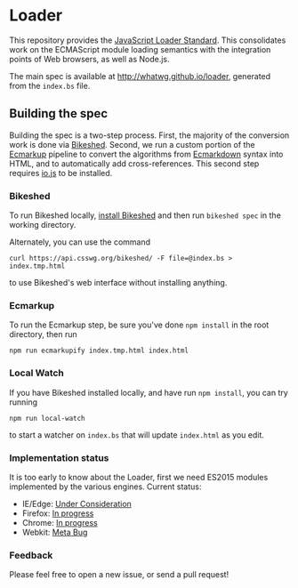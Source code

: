 # Loader

This repository provides the [JavaScript Loader Standard](http://whatwg.github.io/loader). This consolidates work on the ECMAScript module loading semantics with the integration points of Web browsers, as well as Node.js.

The main spec is available at http://whatwg.github.io/loader, generated from the `index.bs` file.

## Building the spec

Building the spec is a two-step process. First, the majority of the conversion work is done via [Bikeshed](https://github.com/tabatkins/bikeshed). Second, we run a custom portion of the [Ecmarkup](https://github.com/bterlson/ecmarkup) pipeline to convert the algorithms from [Ecmarkdown](https://github.com/domenic/ecmarkdown) syntax into HTML, and to automatically add cross-references. This second step requires [io.js](https://iojs.org/) to be installed.

### Bikeshed

To run Bikeshed locally, [install Bikeshed](https://github.com/tabatkins/bikeshed/blob/master/docs/install.md) and then run `bikeshed spec` in the working directory.

Alternately, you can use the command

```
curl https://api.csswg.org/bikeshed/ -F file=@index.bs > index.tmp.html
```

to use Bikeshed's web interface without installing anything.

### Ecmarkup

To run the Ecmarkup step, be sure you've done `npm install` in the root directory, then run

```
npm run ecmarkupify index.tmp.html index.html
```

### Local Watch

If you have Bikeshed installed locally, and have run `npm install`, you can try running

```
npm run local-watch
```

to start a watcher on `index.bs` that will update `index.html` as you edit.

### Implementation status

It is too early to know about the Loader, first we need ES2015 modules implemented by the various engines. Current status:

 * IE/Edge: [Under Consideration](https://status.modern.ie/moduleses6?term=modules)
 * Firefox: [In progress](https://bugzilla.mozilla.org/show_bug.cgi?id=568953)
 * Chrome: [In progress](https://code.google.com/p/v8/issues/detail?id=1569)
 * Webkit: [Meta Bug](https://bugs.webkit.org/show_bug.cgi?id=147340)

### Feedback

Please feel free to open a new issue, or send a pull request!
